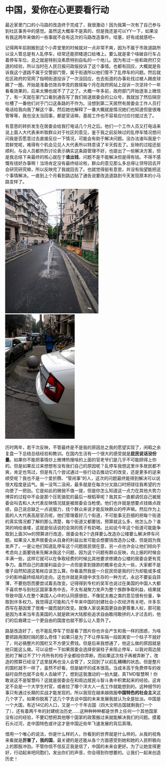 # 中国，爱你在心更要看行动

最近家里门口的小马路的改造终于完成了，我很激动！因为我第一次有了自己参与到社区事务中的感觉。虽然这大概率不是真的，但是我还是可以YY一下，如果没有我这两年来做的一些事就不会有这次的马路改造事件。哇塞，好有成就感吧~

记得两年前刚搬到这个小弄堂里的时候就对一点非常不爽，因为不属于市政道路所以没人管总是有人乱停车，经常还能把楼道口给堵上。要么就是拿个啥破自行车占着停车车位，总之就是特别没素质特别自私的一个地儿。因为有过一些和政府打交道的经验，所以当时在人民日报问政版投诉了这个事情。也都有回应，大概就是告诉我这个道路不属于交警部门管，属于街道所以他们管不了乱停车的问题。然后就在区政府的官网了指明街道投诉了一次没回应，也去街道的办事处找过被人踢皮球踢了一圈。开始是准备仿效肖申克的救赎每个月在政府网站上投诉一次坚持个一年看看效果的，后来太懒也就不了了之了。大概一年多前，政府部门开始逐渐上微信了，有一天就在家门口看到通告写了我们街道居委会的公众号，我就加了然后隔空吐槽了一番他们对于门口这条路的不作为。没想到第二天居然有居委会工作人员打电话给我向我了解这个事，然后她也解释了一番大概就是情况她们也知道但是很难管等等，我也没太当回事，都是官话嘛，基层工作也不容易应付应付就过去了。

有意思的转折发生在居委会给我打电话几个月之后。他们一个工作人员又打电话来说上面人大代表来听取群众对于社区的意见，鉴于我之前反映过的乱停车情况想问问我是否愿意过去直接反应一下情况，可能会有助于解决问题。没办法谁叫我是个尝鲜党呢，难得有个机会见见人大代表所以特意请了半天假去了。反映的过程还挺顺利，与会人员都热烈讨论表示确实这条路管理不好，也提出了一些解决方案，但是我总结下来最终的核心就在于**谁出钱**，问题不是不能解决但是得有钱。不得不感慨有钱好办事啊！当场肯定没有最终结论啦，群众的意见那么多总得让领导回去开会研究研究嘛，所以反映完了我就回去了。也就觉得挺有意思，并没有指望能把这个事情解决。一直到上个月看到路边贴了通告说要改造道路到今天发现原本的小马路变样了。

![MVIMG_20180521_125926](image\\MVIMG_20180521_125926.jpg)![VID_20180322_070452.mp4_20180626_140910.765](image\\VID_20180322_070452.mp4_20180626_140910.765.jpg)

历时两年，若干次反映，不管最终是不是我的原因总之我的愿望实现了，闲暇之余复盘一下总结总结经验和教训。在国内生活有一个很大的感受就是**屁民说话没份量**。如果你不能把事情炒上微博热搜啥的上面的官老爷们是几乎不可能顾得上你的。但是如果反过来想想有没有我们自己的原因呢？乱停车我想这里许多居民都不爽，肯定也骂过，但是有几个尝试通过一些行动去推动它的改变，还是更多的逆来顺受呢？我也不是一个爱折腾、“管闲事”的人，这次的问题最终能得到解决可以说很大程度是运气。我一没骂二没闹，最多就是在每次分叉路口时把球往我希望的方向使了一把劲。它是如此的微弱不值一提，但是你怎么知道这一点力在其他大势力博弈的过程中不会是那个压死骆驼的最后一根稻草呢？我其实一直都调侃自己被居委会叫去和人大代表反映情况就是被居委会当枪使。他们也许就是想要点钱做点政绩，自己说总缺乏一点说服力，找个群众来说才能反映群众的呼声嘛。然后作为上面的人大代表高层官员呢，他们管理着好几个街道，不可能事无巨细的把每个街道的真实情况都了解的那么清楚，每个街道又都要钱，预算就这么多，他怎么办？谁哭的响给谁喽，这就是俗话说的会哭的孩子有奶喝。比如说今年这个街道可能能争取到上面30w的预算进行改造，居委会有2个选择要么改造办公楼要么解决停车问题。如果没人发声居委会从自身的利益出发可能会想要钱改造办公楼，但是因为我发声了，一是让他们知道乱停车这个问题居民很在意，另一点也许会让他们倾向于考虑向上面要钱来先解决我这个问题，因为这个问题有群众反映，向上报的时候会丰满一些，这样它就可以在争取经费的时候比其他要求修建办公楼的居委会更有竞争力。虽然自己的直接利益会少一点但是拿到拨款的概率也会大一些，大家都不是傻子自然知道这笔帐应该怎么算。你看虽然我是一介屁民但是我的行为却能或多或少的影响最终结局的走向，这也许就是夹缝中求生存的一种方式，永远不要妄自菲薄，不要抱怨而要尝试着去改变。记得得到专栏的吴军也说过在美国的中国人大都不喜欢参与到社区国家事务中去，不太有凝聚力发声为整个族群争取利益，结果就导致中国人在整个美国人心中的认同感很低，不像犹太裔之类的意见很有份量，争取到许多权力。我觉得这可能和几千年来中国的封建社会小农经济有关吧，许多东西写在基因里了很难一蹴而就的改变。就像人家说美国更自由更尊重人权，那可能是因为本来当年去美国的人就是欧洲大陆那些追求自由敢闯敢拼的人才过去的，他们的后裔建立一个更自由的国度也就不那么让人意外了。

路是改造好了，也不能乱停车了但是看了图片你也许会产生和我一样的困惑，为啥要把路用围栏隔的那么奇怪？如果只是为了不让停车隔一段距离安一个柱子不就好了，何必搞整片的围栏又不方便又费钱。但是后来我想通了，他这么做的原因就是他只能这么做。可以设想一下如果居委会选择安装柱子来阻止停车，以我对周边居民的了解过不了1个月所有的柱子全都给你弄断。而如果这次柱子再被弄断了，改造的预算已经没了这里就再也没人会管了，又回到了以前乱糟糟的状态。但是整片的围栏就不一样了，虽然不好看，但是破坏的成本很高。当成本高于免费停车的收益时自然也就不会有人去破坏了。想到这我激动的一拍大腿，真TMD智慧啊！你敢说这不是智慧吗？这就是居委会在和周边居民斗智斗勇中积累起来的经验。这肯定不会是一个大学生村官，或者拉了哪个洋大人一去工作就能想到的。这种细节的事只有通过长期的实战才能发现的。所以我现在越来越佩服**中国特色的社会主义**这几个字了。如果你脱离了这几个字去谈中国的未来发展我就认为全是扯淡。中国是一个大国，有近14亿的人口，又是一个千年古国（四大文明古国就剩我们一个了），还有着两千年的封建统治历史……这种种种种都是世界上任何一个其他国家没有过的经验，不要幻想把其他哪个国家的政策搬过来就能解决我们的问题。摸着石头过河，走中国特色或许这才是中国近些年飞速发展的背后真理。

借用一个唯心的说法，你是什么样的人，你看到的世界就是什么样的。从我的视角来看就是**厉害了，我的国**，最关键的是还能从各个方面感受到她和她的人民积极向上的那股冲劲。不管你信不信反正我是信了，中国的未来会更好。为了让她变得更好，行动起来吧同胞们，发出你们的声音，你会得到你想要的。让我们一起来创造历史！